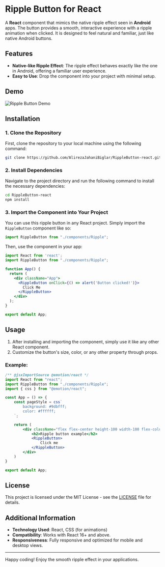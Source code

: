 # Ripple Button for React

A **React** component that mimics the native ripple effect seen in **Android** apps. The button provides a smooth, interactive experience with a ripple animation when clicked. It is designed to feel natural and familiar, just like native Android buttons.

## Features

- **Native-like Ripple Effect**: The ripple effect behaves exactly like the one in Android, offering a familiar user experience.
- **Easy to Use**: Drop the component into your project with minimal setup.

## Demo

![Ripple Button Demo](https://alirezajahanibiglar.github.io/RippleButton-react/)

## Installation

### 1. Clone the Repository

First, clone the repository to your local machine using the following command:

```bash
git clone https://github.com/AlirezaJahaniBiglar/RippleButton-react.git
```

### 2. Install Dependencies

Navigate to the project directory and run the following command to install the necessary dependencies:

```bash
cd RippleButton-react
npm install
```

### 3. Import the Component into Your Project

You can use this ripple button in any React project. Simply import the `RippleButton` component like so:

```jsx
import RippleButton from "./components/Ripple";
```

Then, use the component in your app:

```jsx
import React from 'react';
import RippleButton from "./components/Ripple";

function App() {
  return (
    <div className="App">
      <RippleButton onClick={() => alert('Button clicked!')}>
        Click Me
      </RippleButton>
    </div>
  );
}

export default App;
```

## Usage

1. After installing and importing the component, simply use it like any other React component.
2. Customize the button's size, color, or any other property through props.

### Example:

```jsx
/** @jsxImportSource @emotion/react */
import React from "react";
import RippleButton from "./components/Ripple";
import { css } from "@emotion/react";

const App = () => {
    const pageStyle = css`
        background: #9dbfff;
        color: #ffffff;
    `;

    return (
        <div className="flex flex-center height-100 width-100 flex-column flex-gap-md" css={pageStyle}>
            <h2>Ripple button example</h2>
            <RippleButton>
                Click me
            </RippleButton>
        </div>
    )
}

export default App;
```

## License

This project is licensed under the MIT License - see the [LICENSE](LICENSE) file for details.

## Additional Information

- **Technology Used**: React, CSS (for animations)
- **Compatibility**: Works with React 16+ and above.
- **Responsiveness**: Fully responsive and optimized for mobile and desktop views.

---

Happy coding! Enjoy the smooth ripple effect in your applications.